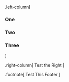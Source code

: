 .left-column[
### One

### Two

### Three
]

.right-column[
    Test the Right
]

.footnote[
    Test This Footer
]
